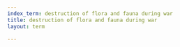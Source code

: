 ```yaml
---
index_term: destruction of flora and fauna during war
title: destruction of flora and fauna during war
layout: term

---
```

